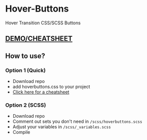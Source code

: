 # Hover-Buttons
Hover Transition CSS/SCSS Buttons


## [DEMO/CHEATSHEET](https://varin6.github.io/Hover-Buttons/)


## How to use?

### Option 1 (Quick)
- Download repo
- add hoverbuttons.css to your project
- [Click here for a cheatsheet](https://varin6.github.io/Hover-Buttons/)

### Option 2 (SCSS)
- Download repo
- Comment out sets you don't need in `/scss/hoverbuttons.scss`
- Adjust your variables in `/scss/_variables.scss`
- Compile

